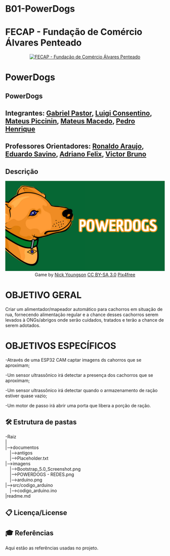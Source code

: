 # B01-PowerDogs
# FECAP - Fundação de Comércio Álvares Penteado

<p align="center">
<a href= "https://www.fecap.br/"><img src="https://encrypted-tbn0.gstatic.com/images?q=tbn:ANd9GcRhZPrRa89Kma0ZZogxm0pi-tCn_TLKeHGVxywp-LXAFGR3B1DPouAJYHgKZGV0XTEf4AE&usqp=CAU" alt="FECAP - Fundação de Comércio Álvares Penteado" border="0"></a>
</p>

# PowerDogs

## PowerDogs

## Integrantes: <a href="https://www.linkedin.com/in/gabriel-medeiros-pastor-3166b6142/">Gabriel Pastor</a>, <a href="https://www.linkedin.com/in/luigi-consentino-144566265/">Luigi Consentino</a>, <a href="https://www.linkedin.com/in/mateus-piccinin-773a2a204/">Mateus Piccinin</a>, <a href="https://www.linkedin.com/in/mateus-macedo-934a81238/">Mateus Macedo</a>, <a href="https://www.linkedin.com/in/pedro-henrique-830892235/">Pedro Henrique</a>

## Professores Orientadores: <a href="https://www.linkedin.com/in/ronaldo-araujo-pinto-3542811a/">Ronaldo Araujo</a>, <a href="https://www.linkedin.com/in/eduardo-savino-gomes-77833a10/">Eduardo Savino</a>, <a href="https://www.linkedin.com/in/adriano-valente-534576135/">Adriano Felix</a>, <a href="https://www.linkedin.com/in/victorbarq/">Victor Bruno</a>

## Descrição

<p align="center">
<img src="/Template_PI-main/imagens/POWERDOGS - REDES.png" alt="PowerDogs" border="0">
  Game by <a href="http://www.nyphotographic.com/">Nick Youngson</a> <a rel="license" href="https://creativecommons.org/licenses/by-sa/3.0/">CC BY-SA 3.0</a> <a href="http://pix4free.org/">Pix4free</a>
</p>

<h1> OBJETIVO GERAL </h1>
  Criar um alimentador/mapeador automático para cachorros em situação de rua, fornecendo alimentação regular e a chance desses cachorros serem levados à ONGs/abrigos onde serão cuidados, tratados e terão a chance de serem adotados.
<h1> OBJETIVOS ESPECÍFICOS </h1>
  -Através de uma ESP32 CAM captar imagens ds cahorros que se aproximam; <p>
  
  -Um sensor ultrassônico irá detectar a presença dos cachorros que se aproximam;<p>
    
  -Um sensor ultrassônico irá detectar quando o armazenamento de ração estiver quase vazio;<p>
    
  -Um motor de passo irá abrir uma porta que libera a porção de ração.<p>



## 🛠 Estrutura de pastas

-Raiz<br>
|<br>
|-->documentos<br>
  &emsp;|-->antigos<br>
  &emsp;|-->Placeholder.txt<br>
|-->imagens<br>
  &emsp;|-->Bootstrap_5.0_Screenshot.png<br>
  &emsp;|-->POWERDOGS - REDES.png<br>
  &emsp;|-->arduino.png<br>
|-->src/codigo_arduino<br>
  &emsp;|-->codigo_arduino.ino<br>
|readme.md<br>




## 📋 Licença/License


## 🎓 Referências

Aqui estão as referências usadas no projeto.


